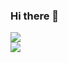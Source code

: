 ### Hi there 👋
<a href="https://github.com/Mehranlip">
<img align="center" src="https://github-readme-stats.vercel.app/api?username=Mehranlip&show_icons=true&count_private=true&include_all_commits=true&theme=dark" /></a>
<br>
<a href="https://github.com/Mehranlip">
<img align="center" src="https://github-readme-stats.vercel.app/api/top-langs/?username=Mehranlip&theme=dark" />
</a>






<!--
**Mehranlip/Mehranlip** is a ✨ _special_ ✨ repository because its `README.md` (this file) appears on your GitHub profile.

Here are some ideas to get you started:

- 🔭 I’m currently working on ...
- 🌱 I’m currently learning ...
- 👯 I’m looking to collaborate on ...
- 🤔 I’m looking for help with ...
- 💬 Ask me about ...
- 📫 How to reach me: ...
- 😄 Pronouns: ...
- ⚡ Fun fact: ...
-->
